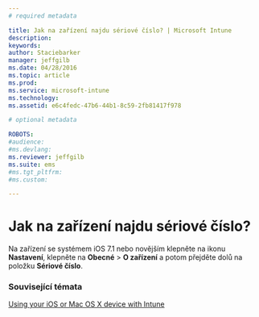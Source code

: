 ```yaml
---
# required metadata

title: Jak na zařízení najdu sériové číslo? | Microsoft Intune
description:
keywords:
author: Staciebarker
manager: jeffgilb
ms.date: 04/28/2016
ms.topic: article
ms.prod:
ms.service: microsoft-intune
ms.technology:
ms.assetid: e6c4fedc-47b6-44b1-8c59-2fb81417f978

# optional metadata

ROBOTS:
#audience:
#ms.devlang:
ms.reviewer: jeffgilb
ms.suite: ems
#ms.tgt_pltfrm:
#ms.custom:

---
```



# Jak na zařízení najdu sériové číslo?

Na zařízení se systémem iOS 7.1 nebo novějším klepněte na ikonu **Nastavení**, klepněte na **Obecné** > **O zařízení** a potom přejděte dolů na položku **Sériové číslo**.

### Související témata
[Using your iOS or Mac OS X device with Intune](using-your-ios-or-mac-os-x-device-with-intune.md)

<!--HONumber=May16_HO2-->


